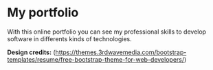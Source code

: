 # My portfolio

With this online portfolio you can see my professional skills to develop software in differents kinds of technologies.

**Design credits:** (https://themes.3rdwavemedia.com/bootstrap-templates/resume/free-bootstrap-theme-for-web-developers/)